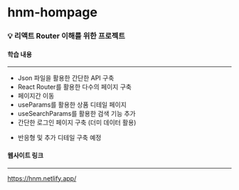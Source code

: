 # hnm-hompage

### 💡 리액트 Router 이해를 위한 프로젝트

#### 학습 내용
---
- Json 파일을 활용한 간단한 API 구축
- React Router를 활용한 다수의 페이지 구축
- 페이지간 이동
- useParams를 활용한 상품 디테일 페이지 
- useSearchParams를 활용한 검색 기능 추가
- 간단한 로그인 페이지 구축 (더미 데이터 활용)
* 반응형 및 추가 디테일 구축 예정

#### 웹사이트 링크
---
https://hnm.netlify.app/
